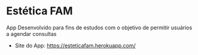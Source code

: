 # Estética FAM

App Desenvolvido para fins de estudos com o objetivo de permitir usuários a agendar consultas

- Site do App: https://esteticafam.herokuapp.com/

